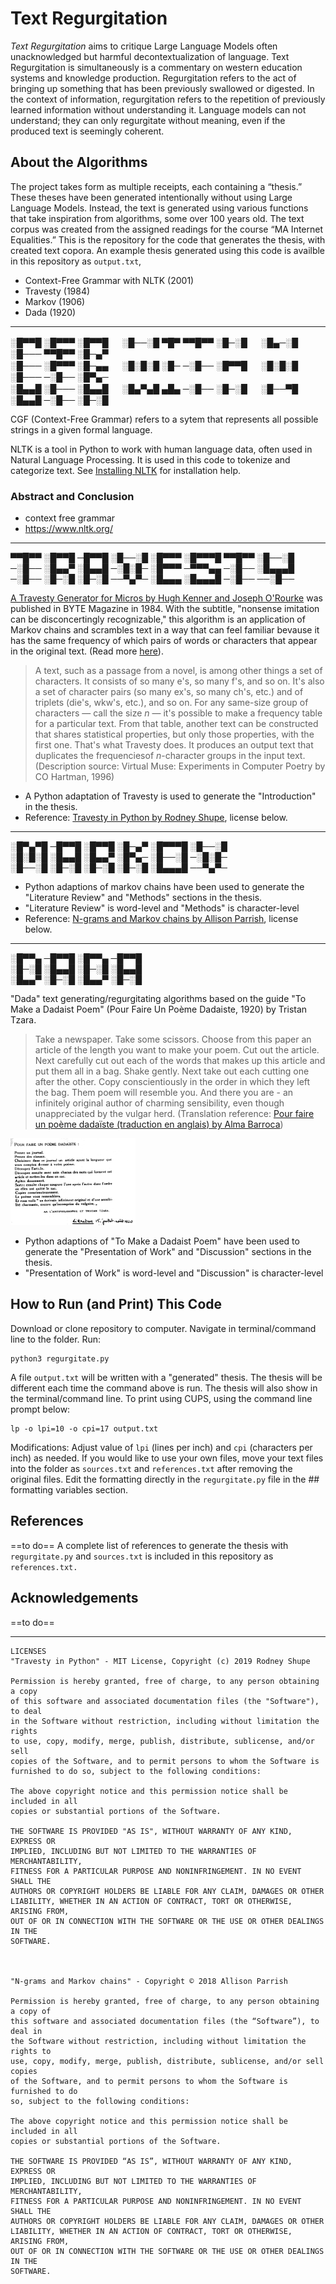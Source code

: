 # Text Regurgitation

*Text Regurgitation* aims to critique Large Language Models often unacknowledged but harmful decontextualization of language. Text Regurgitation is simultaneously is a commentary on western education systems and knowledge production. Regurgitation refers to the act of bringing up something that has been previously swallowed or digested. In the context of information, regurgitation refers to the repetition of previously learned information without understanding it. Language models can not understand; they can only regurgitate without meaning, even if the produced text is seemingly coherent. 

## About the Algorithms

The project takes form as multiple receipts, each containing a “thesis.” These theses have been generated intentionally without using Large Language Models. Instead, the text is generated using various functions that take inspiration from algorithms, some over 100 years old. The text corpus was created from the assigned readings for the course “MA Internet Equalities.” This is the repository for the code that generates the thesis, with created text copora. An example thesis generated using this code is availble in this repository as `output.txt`,

* Context-Free Grammar with NLTK (2001)
* Travesty (1984)
* Markov (1906)
* Dada (1920)

- - - 

░█▀▀█ ░█▀▀▀ ░█▀▀█ 　 ░█──░█ ▀█▀ ▀▀█▀▀ ░█─░█ 　 ░█▄─░█ ░█─── ▀▀█▀▀ ░█─▄▀ \
░█─── ░█▀▀▀ ░█─▄▄ 　 ░█░█░█ ░█─ ─░█── ░█▀▀█ 　 ░█░█░█ ░█─── ─░█── ░█▀▄─ \
░█▄▄█ ░█─── ░█▄▄█ 　 ░█▄▀▄█ ▄█▄ ─░█── ░█─░█ 　 ░█──▀█ ░█▄▄█ ─░█── ░█─░█

CGF (Context-Free Grammar) refers to a sytem that represents all possible strings in a given formal language.  

NLTK is a tool in Python to work with human language data, often used in Natural Language Processing. It is used in this code to tokenize and categorize text. See <a href="https://www.nltk.org/install.html" target="_blank">Installing NLTK</a> for installation help.   

### Abstract and Conclusion
* context free grammar
* https://www.nltk.org/

- - - 

▀▀█▀▀ ░█▀▀█ ─█▀▀█ ░█──░█ ░█▀▀▀ ░█▀▀▀█ ▀▀█▀▀ ░█──░█ \
─░█── ░█▄▄▀ ░█▄▄█ ─░█░█─ ░█▀▀▀ ─▀▀▀▄▄ ─░█── ░█▄▄▄█ \
─░█── ░█─░█ ░█─░█ ──▀▄▀─ ░█▄▄▄ ░█▄▄▄█ ─░█── ──░█──

<a href="https://archive.org/details/byte-magazine-1984-11/page/n448/mode/1up?view=theater" target="_blank">A Travesty Generator for Micros by Hugh Kenner and Joseph O'Rourke</a> was published in BYTE Magazine in 1984. With the subtitle, "nonsense imitation can be disconcertingly recognizable," this algorithm is an application of Markov chains and scrambles text in a way that can feel familiar bevause it has the same frequency of which pairs of words or characters that appear in the original text. (Read more <a href="https://www.cs.otago.ac.nz/cosc348/hmm/hmm.pdf" target="_blank">here</a>). 

> A text, such as a passage from a novel, is among other things a set of characters. It consists of so many e's, so many f's, and so on. It's also a set of character pairs (so many ex's, so many ch's, etc.) and of triplets (die's, wkw's, etc.), and so on. For any same-size group of characters — call the size *n* — it's possible to make a frequency table for a particular text. From that table, another text can be constructed that shares statistical properties, but only those properties, with the first one. That's what Travesty does. It produces an output text that duplicates the frequenciesof *n*-character groups in the input text. (Description source: Virtual Muse: Experiments in Computer Poetry by CO Hartman, 1996)

* A Python adaptation of Travesty is used to generate the "Introduction" in the thesis. 
* Reference: <a href="https://github.com/rodneyshupe/travestypy" target="_blank">Travesty in Python by Rodney Shupe</a>, license below.

- - - 

░█▀▄▀█ ─█▀▀█ ░█▀▀█ ░█─▄▀ ░█▀▀▀█ ░█──░█ \
░█░█░█ ░█▄▄█ ░█▄▄▀ ░█▀▄─ ░█──░█ ─░█░█─ \
░█──░█ ░█─░█ ░█─░█ ░█─░█ ░█▄▄▄█ ──▀▄▀─


* Python adaptions of markov chains have been used to generate the "Literature Review" and "Methods" sections in the thesis.
* "Literature Review" is word-level and "Methods" is character-level
* Reference: <a href="https://github.com/aparrish/rwet/blob/master/ngrams-and-markov-chains.ipynb" target="_blank">N-grams and Markov chains by Allison Parrish</a>, license below.
- - -

░█▀▀▄ ─█▀▀█ ░█▀▀▄ ─█▀▀█ \
░█─░█ ░█▄▄█ ░█─░█ ░█▄▄█ \
░█▄▄▀ ░█─░█ ░█▄▄▀ ░█─░█

"Dada" text generating/regurgitating algorithms based on the guide "To Make a Dadaist Poem" (Pour Faire Un Poème Dadaiste, 1920) by Tristan Tzara. 

> Take a newspaper. Take some scissors. Choose from this paper an article of the length you want to make your poem. Cut out the article. Next carefully cut out each of the words that makes up this article and put them all in a bag. Shake gently. Next take out each cutting one after the other. Copy conscientiously in the order in which they left the bag. Them poem will resemble you. And there you are - an infinitely original author of charming sensibility, even though unappreciated by the vulgar herd. (Translation reference: <a href="https://lyricstranslate.com/fr/make-dadaist-poem-pour-faire-un-po%C3%A8me-dada%C3%AFste.html" target="_blank">Pour faire un poème dadaïste (traduction en anglais) by Alma Barroca</a>)

<img src="https://github.com/lexahl/text-regurgitation/blob/main/img/tt1920.png?raw=true" alt="Prenez un journal. Prenez des ciseaux. Choisissez dans ce journal un article ayant la longueur que vous comptez donner à votre poème. Découpez l’article. Découpez ensuite avec soin chacun des mots qui forment cet article et mettez-les dans un sac. Agitez doucement. Sortez ensuite chaque coupure l’une après l’autre. Copiez les consciencieusement dans l’ordre où elles ont quitté le sac. Le poème vous ressemblera. Et vous voilà un écrivain infiniment original et d’une sensibilité charmante, encore qu’incomprise du vulgaire." title="Text Regurgitation" width="200"/>


* Python adaptions of "To Make a Dadaist Poem" have been used to generate the "Presentation of Work" and "Discussion" sections in the thesis.
* "Presentation of Work" is word-level and "Discussion" is character-level


## How to Run (and Print) This Code
Download or clone repository to computer. Navigate in terminal/command line to the folder. Run:

```
python3 regurgitate.py
```

A file `output.txt` will be written with a "generated" thesis. The thesis will be different each time the command above is run. The thesis will also show in the terminal/command line. To print using CUPS, using the command line prompt below: 

```
lp -o lpi=10 -o cpi=17 output.txt
```

Modifications: Adjust value of `lpi` (lines per inch) and `cpi` (characters per inch) as needed. If you would like to use your own files, move your text files into the folder as `sources.txt` and `references.txt` after removing the original files. Edit the formatting directly in the `regurgitate.py` file in the ## formatting variables section. 



## References
==to do==
A complete list of references to generate the thesis with `regurgitate.py` and `sources.txt` is included in this repository as `references.txt.`



## Acknowledgements
==to do==


- - -

```
LICENSES
"Travesty in Python" - MIT License, Copyright (c) 2019 Rodney Shupe

Permission is hereby granted, free of charge, to any person obtaining a copy
of this software and associated documentation files (the "Software"), to deal
in the Software without restriction, including without limitation the rights
to use, copy, modify, merge, publish, distribute, sublicense, and/or sell
copies of the Software, and to permit persons to whom the Software is
furnished to do so, subject to the following conditions:

The above copyright notice and this permission notice shall be included in all
copies or substantial portions of the Software.

THE SOFTWARE IS PROVIDED "AS IS", WITHOUT WARRANTY OF ANY KIND, EXPRESS OR
IMPLIED, INCLUDING BUT NOT LIMITED TO THE WARRANTIES OF MERCHANTABILITY,
FITNESS FOR A PARTICULAR PURPOSE AND NONINFRINGEMENT. IN NO EVENT SHALL THE
AUTHORS OR COPYRIGHT HOLDERS BE LIABLE FOR ANY CLAIM, DAMAGES OR OTHER
LIABILITY, WHETHER IN AN ACTION OF CONTRACT, TORT OR OTHERWISE, ARISING FROM,
OUT OF OR IN CONNECTION WITH THE SOFTWARE OR THE USE OR OTHER DEALINGS IN THE
SOFTWARE.



"N-grams and Markov chains" - Copyright © 2018 Allison Parrish

Permission is hereby granted, free of charge, to any person obtaining a copy of
this software and associated documentation files (the “Software”), to deal in
the Software without restriction, including without limitation the rights to
use, copy, modify, merge, publish, distribute, sublicense, and/or sell copies
of the Software, and to permit persons to whom the Software is furnished to do
so, subject to the following conditions:

The above copyright notice and this permission notice shall be included in all
copies or substantial portions of the Software.

THE SOFTWARE IS PROVIDED “AS IS”, WITHOUT WARRANTY OF ANY KIND, EXPRESS OR
IMPLIED, INCLUDING BUT NOT LIMITED TO THE WARRANTIES OF MERCHANTABILITY,
FITNESS FOR A PARTICULAR PURPOSE AND NONINFRINGEMENT. IN NO EVENT SHALL THE
AUTHORS OR COPYRIGHT HOLDERS BE LIABLE FOR ANY CLAIM, DAMAGES OR OTHER
LIABILITY, WHETHER IN AN ACTION OF CONTRACT, TORT OR OTHERWISE, ARISING FROM,
OUT OF OR IN CONNECTION WITH THE SOFTWARE OR THE USE OR OTHER DEALINGS IN THE
SOFTWARE.
```
